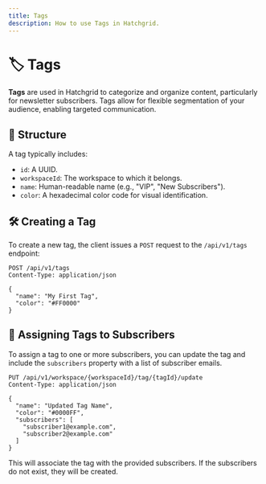 ```yaml
---
title: Tags
description: How to use Tags in Hatchgrid.
---
```


# 🏷️ Tags

**Tags** are used in Hatchgrid to categorize and organize content, particularly for newsletter subscribers. Tags allow for flexible segmentation of your audience, enabling targeted communication.

## 🧩 Structure

A tag typically includes:

- `id`: A UUID.
- `workspaceId`: The workspace to which it belongs.
- `name`: Human-readable name (e.g., "VIP", "New Subscribers").
- `color`: A hexadecimal color code for visual identification.

## 🛠 Creating a Tag

To create a new tag, the client issues a `POST` request to the `/api/v1/tags` endpoint:

```http
POST /api/v1/tags
Content-Type: application/json

{
  "name": "My First Tag",
  "color": "#FF0000"
}
```

## 🔗 Assigning Tags to Subscribers

To assign a tag to one or more subscribers, you can update the tag and include the `subscribers` property with a list of subscriber emails.

```http
PUT /api/v1/workspace/{workspaceId}/tag/{tagId}/update
Content-Type: application/json

{
  "name": "Updated Tag Name",
  "color": "#0000FF",
  "subscribers": [
    "subscriber1@example.com",
    "subscriber2@example.com"
  ]
}
```

This will associate the tag with the provided subscribers. If the subscribers do not exist, they will be created.
